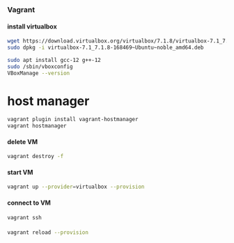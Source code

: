 ### Vagrant
#### install virtualbox
```bash
wget https://download.virtualbox.org/virtualbox/7.1.8/virtualbox-7.1_7.1.8-168469~Ubuntu~noble_amd64.deb
sudo dpkg -i virtualbox-7.1_7.1.8-168469~Ubuntu~noble_amd64.deb

sudo apt install gcc-12 g++-12
sudo /sbin/vboxconfig
VBoxManage --version
```

# host manager
```bash
vagrant plugin install vagrant-hostmanager
vagrant hostmanager
```

#### delete VM
```bash
vagrant destroy -f
```

#### start VM
```bash
vagrant up --provider=virtualbox --provision
```

#### connect to VM
```bash
vagrant ssh
```

#### 
```bash
vagrant reload --provision
```
